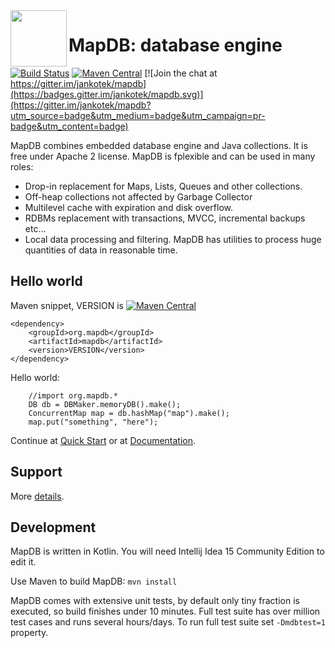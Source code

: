 <img src="https://raw.githubusercontent.com/jankotek/mapdb-site/gh-pages/images/art/rocket-small.png" width=90 height=90 align="left"/>

MapDB: database engine 
=======================
[![Build Status](https://travis-ci.org/jankotek/mapdb.svg?branch=master)](https://travis-ci.org/jankotek/mapdb)
[![Maven Central](https://maven-badges.herokuapp.com/maven-central/org.mapdb/mapdb/badge.svg)](https://search.maven.org/#search%7Cga%7C1%7Cg%3A%22org.mapdb%22%20AND%20a%3Amapdb)
[![Join the chat at https://gitter.im/jankotek/mapdb](https://badges.gitter.im/jankotek/mapdb.svg)](https://gitter.im/jankotek/mapdb?utm_source=badge&utm_medium=badge&utm_campaign=pr-badge&utm_content=badge)


MapDB combines embedded database engine and Java collections.
It is free under Apache 2 license. MapDB is fplexible and can be used in many roles:

* Drop-in replacement for Maps, Lists, Queues and other collections.
* Off-heap collections not affected by Garbage Collector
* Multilevel cache with expiration and disk overflow.
* RDBMs replacement with  transactions, MVCC, incremental backups etc…
* Local data processing and filtering. MapDB has utilities to process huge quantities of data in reasonable time.

Hello world
-------------------

Maven snippet, VERSION is [![Maven Central](https://maven-badges.herokuapp.com/maven-central/org.mapdb/mapdb/badge.svg)](https://search.maven.org/#search%7Cga%7C1%7Cg%3A%22org.mapdb%22%20AND%20a%3Amapdb)

    <dependency>
        <groupId>org.mapdb</groupId>
        <artifactId>mapdb</artifactId>
        <version>VERSION</version>
    </dependency>


Hello world:

        //import org.mapdb.*
        DB db = DBMaker.memoryDB().make();
        ConcurrentMap map = db.hashMap("map").make();
        map.put("something", "here");

Continue at [Quick Start](http://www.mapdb.org/doc/quick-start/) or at  [Documentation](http://www.mapdb.org/doc/).

Support
------------

More [details](http://www.mapdb.org/support/).

Development
--------------------

MapDB is written in Kotlin. You will need Intellij Idea 15 Community Edition to edit it.

Use Maven to build MapDB: `mvn install`

MapDB comes with extensive unit tests, by default only tiny fraction is executed, so build finishes under 10 minutes.
Full test suite has over million test cases and runs several hours/days.
To run full test suite set `-Dmdbtest=1` property.
